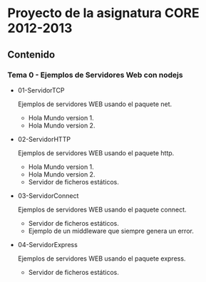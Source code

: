 # Proyecto de la asignatura CORE 2012-2013

## Contenido

### Tema 0 - Ejemplos de Servidores Web con nodejs

  * 01-ServidorTCP   

    Ejemplos de servidores WEB usando el paquete net.
      - Hola Mundo version 1.
      - Hola Mundo version 2.

  * 02-ServidorHTTP  

    Ejemplos de servidores WEB usando el paquete http.
      - Hola Mundo version 1.
      - Hola Mundo version 2.
      - Servidor de ficheros estáticos.

  * 03-ServidorConnect  

    Ejemplos de servidores WEB usando el paquete connect.
      - Servidor de ficheros estáticos.
      - Ejemplo de un middleware que siempre genera un error.

  * 04-ServidorExpress

    Ejemplos de servidores WEB usando el paquete express.
      - Servidor de ficheros estáticos.
   
